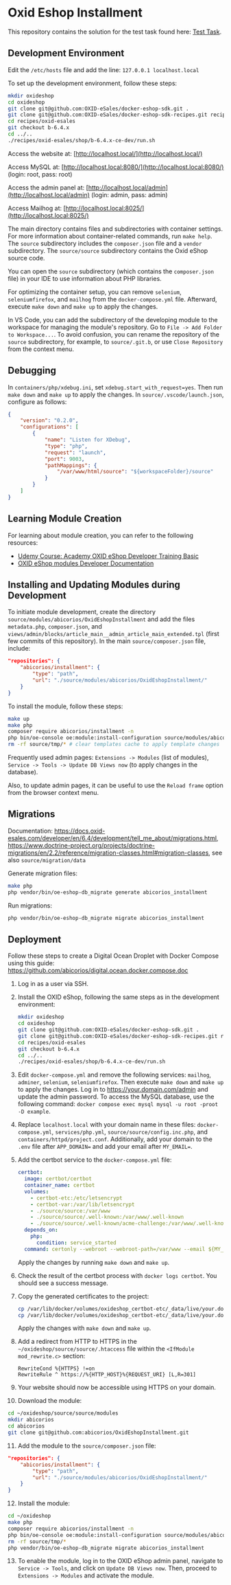 # Oxid Eshop Installment
This repository contains the solution for the test task found here: [Test Task](https://drive.google.com/drive/folders/1drDJmsZ9IEB7ZD4oNTHzS34uO5L-5eCt).

## Development Environment

Edit the `/etc/hosts` file and add the line: `127.0.0.1 localhost.local`

To set up the development environment, follow these steps:
```bash
mkdir oxideshop
cd oxideshop
git clone git@github.com:OXID-eSales/docker-eshop-sdk.git .
git clone git@github.com:OXID-eSales/docker-eshop-sdk-recipes.git recipes/oxid-esales
cd recipes/oxid-esales
git checkout b-6.4.x
cd ../..
./recipes/oxid-esales/shop/b-6.4.x-ce-dev/run.sh
```
Access the website at: [http://localhost.local/](http://localhost.local/)

Access MySQL at: [http://localhost.local:8080/](http://localhost.local:8080/) (login: root, pass: root)

Access the admin panel at: [http://localhost.local/admin](http://localhost.local/admin) (login: admin, pass: admin)

Access Mailhog at: [http://localhost.local:8025/](http://localhost.local:8025/)

The main directory contains files and subdirectories with container settings. For more information about container-related commands, run `make help`. The `source` subdirectory includes the `composer.json` file and a `vendor` subdirectory. The `source/source` subdirectory contains the Oxid eShop source code.

You can open the `source` subdirectory (which contains the `composer.json` file) in your IDE to use information about PHP libraries.

For optimizing the container setup, you can remove `selenium`, `seleniumfirefox`, and `mailhog` from the `docker-compose.yml` file. Afterward, execute `make down` and `make up` to apply the changes.

In VS Code, you can add the subdirectory of the developing module to the workspace for managing the module's repository. Go to `File -> Add Folder to Workspace...`. To avoid confusion, you can rename the repository of the `source` subdirectory, for example, to `source/.git.b`, or use `Close Repository` from the context menu.

## Debugging

In `containers/php/xdebug.ini`, set `xdebug.start_with_request=yes`. Then run `make down` and `make up` to apply the changes. In `source/.vscode/launch.json`, configure as follows:
```json
{
    "version": "0.2.0",
    "configurations": [
        {
            "name": "Listen for XDebug",
            "type": "php",
            "request": "launch",
            "port": 9003,
            "pathMappings": {
                "/var/www/html/source": "${workspaceFolder}/source"
            }
        }
    ]
}
```

## Learning Module Creation

For learning about module creation, you can refer to the following resources:
- [Udemy Course: Academy OXID eShop Developer Training Basic](https://www.udemy.com/course/academy-oxid-eshop-developer-training-basic/learn/lecture/17262346)
- [OXID eShop modules Developer Documentation](https://docs.oxid-esales.com/developer/en/6.4/development/modules_components_themes/module/index.html)

## Installing and Updating Modules during Development

To initiate module development, create the directory `source/modules/abicorios/OxidEshopInstallment` and add the files `metadata.php`, `composer.json`, and `views/admin/blocks/article_main__admin_article_main_extended.tpl` (first few commits of this repository). In the main `source/composer.json` file, include:
```json
"repositories": {
    "abicorios/installment": {
        "type": "path",
        "url": "./source/modules/abicorios/OxidEshopInstallment/"
    }
}
```

To install the module, follow these steps:
```bash
make up
make php
composer require abicorios/installment -n
php bin/oe-console oe:module:install-configuration source/modules/abicorios/OxidEshopInstallment # apply metadata changes
rm -rf source/tmp/* # clear templates cache to apply template changes
```

Frequently used admin pages: `Extensions -> Modules` (list of modules), `Service -> Tools -> Update DB Views now` (to apply changes in the database).

Also, to update admin pages, it can be useful to use the `Reload frame` option from the browser context menu.

## Migrations
Documentation: https://docs.oxid-esales.com/developer/en/6.4/development/tell_me_about/migrations.html, https://www.doctrine-project.org/projects/doctrine-migrations/en/2.2/reference/migration-classes.html#migration-classes, see also `source/migration/data`

Generate migration files:
```bash
make php
php vendor/bin/oe-eshop-db_migrate generate abicorios_installment
```

Run migrations:
```bash
php vendor/bin/oe-eshop-db_migrate migrate abicorios_installment
```

## Deployment

Follow these steps to create a Digital Ocean Droplet with Docker Compose using this guide: https://github.com/abicorios/digital.ocean.docker.compose.doc

1. Log in as a user via SSH.

2. Install the OXID eShop, following the same steps as in the development environment:

   ```bash
   mkdir oxideshop
   cd oxideshop
   git clone git@github.com:OXID-eSales/docker-eshop-sdk.git .
   git clone git@github.com:OXID-eSales/docker-eshop-sdk-recipes.git recipes/oxid-esales
   cd recipes/oxid-esales
   git checkout b-6.4.x
   cd ../..
   ./recipes/oxid-esales/shop/b-6.4.x-ce-dev/run.sh
   ```

3. Edit `docker-compose.yml` and remove the following services: `mailhog`, `adminer`, `selenium`, `seleniumfirefox`. Then execute `make down` and `make up` to apply the changes. Log in to https://your.domain.com/admin and update the admin password. To access the MySQL database, use the following command: `docker compose exec mysql mysql -u root -proot -D example`.

4. Replace `localhost.local` with your domain name in these files: `docker-compose.yml`, `services/php.yml`, `source/source/config.inc.php`, and `containers/httpd/project.conf`. Additionally, add your domain to the `.env` file after `APP_DOMAIN=` and add your email after `MY_EMAIL=`.

5. Add the certbot service to the `docker-compose.yml` file:

   ```yaml
   certbot:
     image: certbot/certbot
     container_name: certbot
     volumes:
       - certbot-etc:/etc/letsencrypt
       - certbot-var:/var/lib/letsencrypt
       - ./source/source:/var/www
       - ./source/source/.well-known:/var/www/.well-known
       - ./source/source/.well-known/acme-challenge:/var/www/.well-known/acme-challenge
     depends_on:
       php:
         condition: service_started
     command: certonly --webroot --webroot-path=/var/www --email ${MY_EMAIL} --agree-tos --no-eff-email --force-renewal -d ${APP_DOMAIN}
   ```

   Apply the changes by running `make down` and `make up`.

6. Check the result of the certbot process with `docker logs certbot`. You should see a success message.

7. Copy the generated certificates to the project:

   ```bash
   cp /var/lib/docker/volumes/oxideshop_certbot-etc/_data/live/your.domain.com/cert.pem ~/oxideshop/containers/httpd/certs/server.crt
   cp /var/lib/docker/volumes/oxideshop_certbot-etc/_data/live/your.domain.com/privkey.pem ~/oxideshop/containers/httpd/certs/server.key
   ```

   Apply the changes with `make down` and `make up`.

8. Add a redirect from HTTP to HTTPS in the `~/oxideshop/source/source/.htaccess` file within the `<IfModule mod_rewrite.c>` section:

   ```apacheconf
   RewriteCond %{HTTPS} !=on
   RewriteRule ^ https://%{HTTP_HOST}%{REQUEST_URI} [L,R=301]
   ```

9. Your website should now be accessible using HTTPS on your domain.

10. Download the module:

```bash
cd ~/oxideshop/source/source/modules
mkdir abicorios
cd abicorios
git clone git@github.com:abicorios/OxidEshopInstallment.git
```

11. Add the module to the `source/composer.json` file:

```json
"repositories": {
    "abicorios/installment": {
        "type": "path",
        "url": "./source/modules/abicorios/OxidEshopInstallment/"
    }
}
```

12. Install the module:

```bash
cd ~/oxideshop
make php
composer require abicorios/installment -n
php bin/oe-console oe:module:install-configuration source/modules/abicorios/OxidEshopInstallment
rm -rf source/tmp/*
php vendor/bin/oe-eshop-db_migrate migrate abicorios_installment
```

13. To enable the module, log in to the OXID eShop admin panel, navigate to `Service -> Tools`, and click on `Update DB Views now`. Then, proceed to `Extensions -> Modules` and activate the module.
